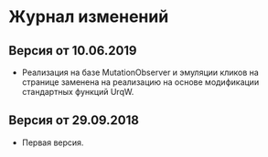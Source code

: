 # Журнал изменений

## Версия от 10.06.2019

* Реализация на базе MutationObserver и эмуляции кликов на странице
	заменена на реализацию на основе модификации стандартных функций UrqW.

## Версия от 29.09.2018

* Первая версия.
